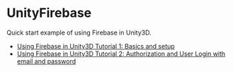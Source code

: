 # UnityFirebase
Quick start example of using Firebase in Unity3D.

 - [Using Firebase in Unity3D Tutorial 1: Basics and setup](https://xinyustudio.wordpress.com/2017/01/21/using-firebase-in-unity3d-tutorial-i-basics-and-setup/)
 - [Using Firebase in Unity3D Tutorial 2: Authorization and User Login with email and password](https://xinyustudio.wordpress.com/2017/01/22/using-firebase-in-unity3d-tutorial-2-authorization-and-user-login-example-with-user-name-and-password/) 

